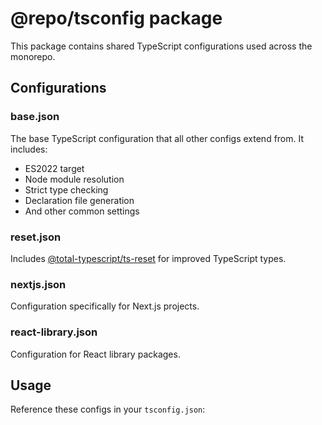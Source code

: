 # @repo/tsconfig package

This package contains shared TypeScript configurations used across the monorepo.

## Configurations

### base.json
The base TypeScript configuration that all other configs extend from. It includes:
- ES2022 target
- Node module resolution
- Strict type checking
- Declaration file generation
- And other common settings

### reset.json 
Includes [@total-typescript/ts-reset](https://github.com/total-typescript/ts-reset) for improved TypeScript types.

### nextjs.json
Configuration specifically for Next.js projects.

### react-library.json
Configuration for React library packages.

## Usage

Reference these configs in your `tsconfig.json`:
